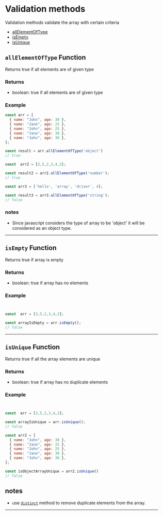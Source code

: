 # Validation methods

  <p>Validation methods validate the array with certain criteria</p>

 - [allElementOfType](https://github.com/JunaidOfficialNow/array-driver/blob/master/docs/validateMethods.md#allElementOfType-function)
 - [isEmpty](https://github.com/JunaidOfficialNow/array-driver/blob/master/docs/validateMethods.md#isEmpty-function)
 - [isUnique](https://github.com/JunaidOfficialNow/array-driver/blob/master/docs/validateMethods.md#isUnique-function)

##  `allElementOfType` Function

Returns true if all elements are of given type

### Returns

- boolean: true if all elements are of given type

### Example

```javascript
const arr = [
  { name: "John", age: 30 },
  { name: "Jane", age: 25 },
  { name: "John", age: 25 },
  { name: "Jane", age: 30 },
  { name: "John", age: 30 },
];

const result = arr.allElementOfType('object') 
// true

const  arr2 = [3,5,2,3,4,2];

const result2 = arr2.allElementOfType('number');
// true

const arr3 = ['hello', 'array', 'driver', 4];

const result3 = arr3.allElementOfType('string');
// false

```

### notes 

- Since javascript considers the type of array to be 'object' it will be considered as an object type.

<hr>

##  `isEmpty` Function

Returns true if array is empty

### Returns

- boolean: true if array has no elements

### Example

```javascript


const  arr = [3,5,2,3,4,2];

const arrayIsEmpty = arr.isEmpty();
// false

```

<hr>

##  `isUnique` Function

Returns true if all the array elements are  unique

### Returns

- boolean: true if array has no duplicate elements

### Example

```javascript


const  arr = [3,5,2,3,4,2];

const arrayIsUnique = arr.isUnique();
// false

const arr2 = [
  { name: "John", age: 30 },
  { name: "Jane", age: 25 },
  { name: "John", age: 25 },
  { name: "Jane", age: 30 },
  { name: "John", age: 30 },
];

const isObjectArrayUnique = arr2.isUnique()
// false

```

## notes 

- use  [`distinct`](https://github.com/JunaidOfficialNow/array-driver/blob/master/docs/filterMethods.md#distinct-function) method to remove duplicate elements from the array.

<hr>


